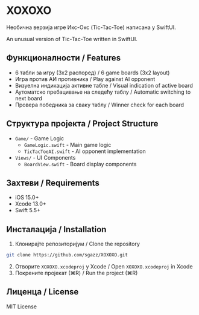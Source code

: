 # XOXOXO

Необична верзија игре Икс-Окс (Tic-Tac-Toe) написана у SwiftUI.

An unusual version of Tic-Tac-Toe written in SwiftUI.

## Функционалности / Features

- 6 табли за игру (3x2 распоред) / 6 game boards (3x2 layout)
- Игра против АИ противника / Play against AI opponent
- Визуелна индикација активне табле / Visual indication of active board
- Аутоматско пребацивање на следећу таблу / Automatic switching to next board
- Провера победника за сваку таблу / Winner check for each board

## Структура пројекта / Project Structure

- `Game/` - Game Logic
  - `GameLogic.swift` - Main game logic
  - `TicTacToeAI.swift` - AI opponent implementation
- `Views/` - UI Components
  - `BoardView.swift` - Board display components

## Захтеви / Requirements

- iOS 15.0+
- Xcode 13.0+
- Swift 5.5+

## Инсталација / Installation

1. Клонирајте репозиторијум / Clone the repository
```bash
git clone https://github.com/sgazz/XOXOXO.git
```

2. Отворите `XOXOXO.xcodeproj` у Xcode / Open `XOXOXO.xcodeproj` in Xcode
3. Покрените пројекат (⌘R) / Run the project (⌘R)

## Лиценца / License

MIT License 